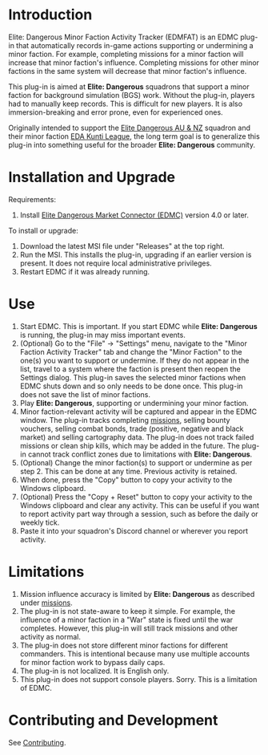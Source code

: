 # Introduction

Elite: Dangerous Minor Faction Activity Tracker (EDMFAT) is an EDMC plug-in that automatically records in-game actions supporting or undermining a minor faction. For example, completing missions for a minor faction will increase that minor faction's influence. Completing missions for other minor factions in the same system will decrease that minor faction's influence.

This plug-in is aimed at **Elite: Dangerous** squadrons that support a minor faction for background simulation (BGS) work. Without the plug-in, players had to manually keep records. This is difficult for new players. It is also immersion-breaking and error prone, even for experienced ones.

Originally intended to support the [Elite Dangerous AU & NZ](https://inara.cz/squadron/687/) squadron and their minor faction [EDA Kunti League](https://inara.cz/galaxy-minorfaction/33400/), the long term goal is to generalize this plug-in into something useful for the broader **Elite: Dangerous** community.

# Installation and Upgrade

Requirements:
1. Install [Elite Dangerous Market Connector (EDMC)](https://github.com/EDCD/EDMarketConnector/wiki/Installation-&-Setup) version 4.0 or later.

To install or upgrade:
1. Download the latest MSI file under "Releases" at the top right.
2. Run the MSI. This installs the plug-in, upgrading if an earlier version is present. It does not require local administrative privileges.
4. Restart EDMC if it was already running.

# Use

1. Start EDMC. This is important. If you start EDMC while **Elite: Dangerous** is running, the plug-in may miss important events.
2. (Optional) Go to the "File" -> "Settings" menu, navigate to the "Minor Faction Activity Tracker" tab and change the "Minor Faction" to the one(s) you want to support or undermine. If they do not appear in the list, travel to a system where the faction is present then reopen the Settings dialog. This plug-in saves the selected minor factions when EDMC shuts down and so only needs to be done once. This plug-in does not save the list of minor factions.
3. Play **Elite: Dangerous**, supporting or undermining your minor faction. 
4. Minor faction-relevant activity will be captured and appear in the EDMC window. The plug-in tracks completing [missions](doc/missions.md), selling bounty vouchers, selling combat bonds, trade (positive, negative and black market) and selling cartography data. The plug-in does not track failed missions or clean ship kills, which may be added in the future. The plug-in cannot track conflict zones due to limitations with **Elite: Dangerous**. 
5. (Optional) Change the minor faction(s) to support or undermine as per step 2. This can be done at any time. Previous activity is retained.
6. When done, press the "Copy" button to copy your activity to the Windows clipboard.
6. (Optional) Press the "Copy + Reset" button to copy your activity to the Windows clipboard and clear any activity. This can be useful if you want to report activity part way through a session, such as before the daily or weekly tick.
7. Paste it into your squadron's Discord channel or wherever you report activity.

# Limitations

1. Mission influence accuracy is limited by **Elite: Dangerous** as described under [missions](doc/missions.md).
2. The plug-in is not state-aware to keep it simple. For example, the influence of a minor faction in a "War" state is fixed until the war completes. However, this plug-in will still track missions and other activity as normal.
3. The plug-in does not store different minor factions for different commanders. This is intentional because many use multiple accounts for minor faction work to bypass daily caps.
4. The plug-in is not localized. It is English only.
5. This plug-in does not support console players. Sorry. This is a limitation of EDMC.

# Contributing and Development

See [Contributing](doc/contributing.md).
